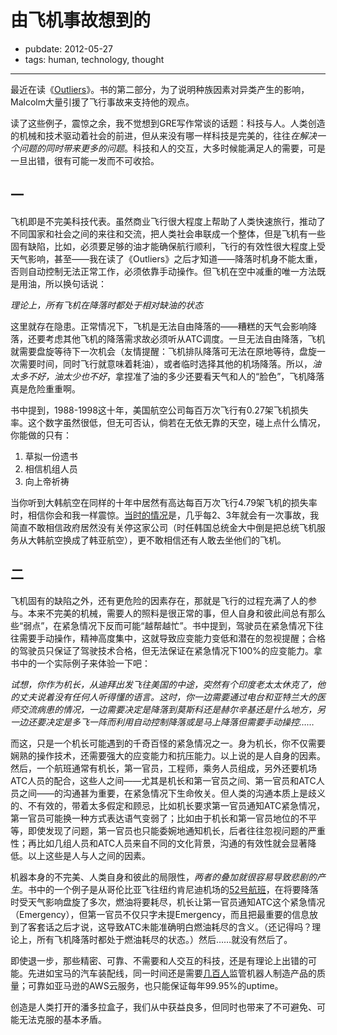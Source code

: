 # 由飞机事故想到的

- pubdate: 2012-05-27
- tags: human, technology, thought

---

最近在读《[Outliers](http://book.douban.com/subject/3134517/)》。书的第二部分，为了说明种族因素对异类产生的影响，Malcolm大量引援了飞行事故来支持他的观点。

读了这些例子，震惊之余，我不觉想到GRE写作常谈的话题：科技与人。人类创造的机械和技术驱动着社会的前进，但从来没有哪一样科技是完美的，往往*在解决一个问题的同时带来更多的问题*。科技和人的交互，大多时候能满足人的需要，可是一旦出错，很有可能一发而不可收拾。

## 一

飞机即是不完美科技代表。虽然商业飞行很大程度上帮助了人类快速旅行，推动了不同国家和社会之间的来往和交流，把人类社会串联成一个整体，但是飞机有一些固有缺陷，比如，必须要足够的油才能确保航行顺利，飞行的有效性很大程度上受天气影响，甚至——我在读了《Outliers》之后才知道——降落时机身不能太重，否则自动控制无法正常工作，必须依靠手动操作。但飞机在空中减重的唯一方法既是用油，所以换句话说：

*理论上，所有飞机在降落时都处于相对缺油的状态*

这里就存在隐患。正常情况下，飞机是无法自由降落的——糟糕的天气会影响降落，还要考虑其他飞机的降落需求故必须听从ATC调度。一旦无法自由降落，飞机就需要盘旋等待下一次机会（友情提醒：飞机排队降落可无法在原地等待，盘旋一次需要时间，同时飞行就意味着耗油），或者临时选择其他的机场降落。所以，*油太多不好，油太少也不好*，拿捏准了油的多少还要看天气和人的“脸色”，飞机降落真是危险重重啊。

书中提到，1988-1998这十年，美国航空公司每百万次飞行有0.27架飞机损失率。这个数字虽然很低，但无可否认，倘若在无依无靠的天空，碰上点什么情况，你能做的只有：

1. 草拟一份遗书
1. 相信机组人员
1. 向上帝祈祷

当你听到大韩航空在同样的十年中居然有高达每百万次飞行4.79架飞机的损失率时，相信你会和我一样震惊。[当时的情况](http://en.wikipedia.org/wiki/Korean_Air_incidents_and_accidents)是，几乎每2、3年就会有一次事故，我简直不敢相信政府居然没有关停这家公司（时任韩国总统金大中倒是把总统飞机服务从大韩航空换成了韩亚航空），更不敢相信还有人敢去坐他们的飞机。

## 二

飞机固有的缺陷之外，还有更危险的因素存在，那就是飞行的过程充满了人的参与。本来不完美的机械，需要人的照料是很正常的事，但人自身和彼此间总有那么些“弱点”，在紧急情况下反而可能“越帮越忙”。书中提到，驾驶员在紧急情况下往往需要手动操作，精神高度集中，这就导致应变能力变低和潜在的忽视提醒；合格的驾驶员只保证了驾驶技术合格，但无法保证在紧急情况下100%的应变能力。拿书中的一个实际例子来体验一下吧：

*试想，你作为机长，从迪拜出发飞往美国的中途，突然有个印度老太太休克了，他的丈夫说着没有任何人听得懂的语言。这时，你一边需要通过电台和亚特兰大的医师交流病患的情况，一边需要决定是降落到莫斯科还是赫尔辛基还是什么地方，另一边还要决定是多飞一阵而利用自动控制降落或是马上降落但需要手动操控……*

而这，只是一个机长可能遇到的千奇百怪的紧急情况之一。身为机长，你不仅需要娴熟的操作技术，还需要强大的应变能力和抗压能力。以上说的是人自身的因素。然后，一个航班通常有机长，第一官员，工程师，乘务人员组成，另外还要机场ATC人员的配合，这些人之间——尤其是机长和第一官员之间、第一官员和ATC人员之间——的沟通甚为重要，在紧急情况下生命攸关。但人类的沟通本质上是歧义的、不有效的，带着太多假定和顾忌，比如机长要求第一官员通知ATC紧急情况，第一官员可能换一种方式表达语气变弱了；比如由于机长和第一官员地位的不平等，即使发现了问题，第一官员也只能委婉地通知机长，后者往往忽视问题的严重性；再比如几组人员和ATC人员来自不同的文化背景，沟通的有效性就会显著降低。以上这些是人与人之间的因素。

机器本身的不完美、人类自身和彼此的局限性，*两者的叠加就很容易导致悲剧的产生*。书中的一个例子是从哥伦比亚飞往纽约肯尼迪机场的[52号航班](http://en.wikipedia.org/wiki/Avianca_Flight_52)，在将要降落时受天气影响盘旋了多次，燃油将要耗尽，机长让第一官员通知ATC这个紧急情况（Emergency），但第一官员不仅只字未提Emergency，而且把最重要的信息放到了客套话之后才说，这导致ATC未能准确明白燃油耗尽的含义。（还记得吗？理论上，所有飞机降落时都处于燃油耗尽的状态。）然后……就没有然后了。

即使退一步，那些精密、可靠、不需要和人交互的科技，还是有理论上出错的可能。先进如宝马的汽车装配线，同一时间还是需要[几百人](http://www.autohome.com.cn/culture/201205/339853.html)监管机器人制造产品的质量；可靠如亚马逊的AWS云服务，也只能保证每年99.95%的uptime。

创造是人类打开的潘多拉盒子，我们从中获益良多，但同时也带来了不可避免、可能无法克服的基本矛盾。
